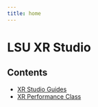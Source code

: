 ```yaml
---
title: home
---
```


# LSU XR Studio

## Contents
* [XR Studio Guides]({{site.url}}/xrstudioguides)
* [XR Performance Class]({{site.url}}/xrperformance)
